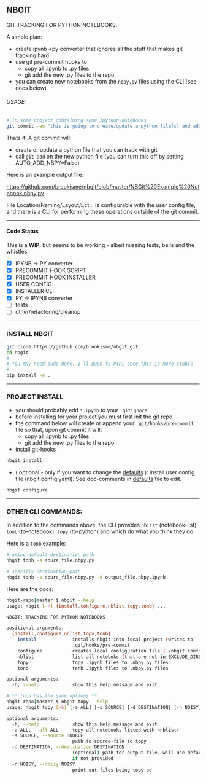 ## NBGIT 

GIT TRACKING FOR PYTHON NOTEBOOKS.

A simple plan: 

* create ipynb->py converter that ignores all the stuff that makes git tracking hard
* use git pre-commit hooks to
    * copy all .ipynb to .py files
    * git add the new .py files to the repo
* you can create new notebooks from the `nbpy.py` files using the CLI (see docs below)
###### USAGE:

```bash
# in some project containing some ipython-notebooks
git commit -am "this is going to create/update a python file(s) and add it(them) to your repo"
```

Thats it! A git commit will:

* create or update a python file that you can track with git
* call `git add` on the new python file (you can turn this off by setting AUTO_ADD_NBPY=False)

Here is an example output file:

https://github.com/brookisme/nbgit/blob/master/NBGit%20Example%20Notebook.nbpy.py

File Location/Naming/Layout/Ect... is configurable with the user config file, and there is a CLI for performing these operations outside of the git commit.

--------------------------------
#### Code Status
This is a **WIP**, but seems to be working - albeit missing tests, bells and the whistles.

- [x] IPYNB -> PY converter
- [x] PRECOMMIT HOOK SCRIPT
- [x] PRECOMMIT HOOK INSTALLER
- [x] USER CONFIG
- [x] INSTALLER CLI
- [x] PY -> IPYNB converter
- [ ] tests
- [ ] other/refactoring/cleanup

--------------------------------
### INSTALL NBGIT

```bash
git clone https://github.com/brookisme/nbgit.git
cd nbgit
#
# You may need sudo here. I'll push to PYPI once this is more stable
#
pip install -e .
```


--------------------------------
### PROJECT INSTALL

* you should probably add `*.ipynb` to your `.gitignore`
* before installing for your project you must first init the git repo
* the command below will create or append your `.git/hooks/pre-commit` file so that, upon git commit it will:
    * copy all .ipynb to .py files
    * git add the new .py files to the repo
* install git-hooks 

```bash
nbgit install
```

* ( optional - only if you want to change the [defaults](https://github.com/brookisme/nbgit/blob/master/nbgit/default.config.yaml) ): install user config file (nbgit.config.yaml).  See doc-comments in [defaults](https://github.com/brookisme/nbgit/blob/master/nbgit/default.config.yaml) file to edit.

```bash
nbgit configure
```

--------------------------------
### OTHER CLI COMMANDS:

In addition to the commands above, the CLI provides `nblist` (notebook-list), `tonb` (to-notebook), `topy` (to-python) and  which do what you think they do.  

Here is a `tonb` example:

```bash
# using default destination path
nbgit tonb -s soure_file.nbpy.py

# specifiy destination path
nbgit tonb -s soure_file.nbpy.py -d output_file.nbpy.ipynb
```

Here are the docs:

```bash
nbgit-repo|master $ nbgit --help
usage: nbgit [-h] {install,configure,nblist,topy,tonb} ...

NBGIT: TRACKING FOR PYTHON NOTEBOOKS

positional arguments:
  {install,configure,nblist,topy,tonb}
    install             installs nbgit into local project (writes to
                        .git/hooks/pre-commit
    configure           creates local configuration file (./nbgit.config.yaml)
    nblist              list all noteboks (that are not in EXCLUDE_DIRS
    topy                topy .ipynb files to .nbpy.py files
    tonb                tonb .ipynb files to .nbpy.py files

optional arguments:
  -h, --help            show this help message and exit
```

```bash
# ** tonb has the same options **
nbgit-repo|master $ nbgit topy --help
usage: nbgit topy [-h] [-a ALL] [-s SOURCE] [-d DESTINATION] [-n NOISY]

optional arguments:
  -h, --help            show this help message and exit
  -a ALL, --all ALL     topy all notebooks listed with <nblist>
  -s SOURCE, --source SOURCE
                        path to source-file to topy
  -d DESTINATION, --destination DESTINATION
                        (optional) path for output file. will use default path
                        if not provided
  -n NOISY, --noisy NOISY
                        print out files being topy-ed
```

